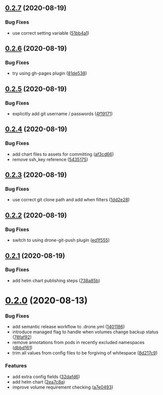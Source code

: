 ## [0.2.7](https://github.com/smoothify/velero-volume-controller/compare/v0.2.6...v0.2.7) (2020-08-19)


### Bug Fixes

* use correct setting variable ([51bb4a1](https://github.com/smoothify/velero-volume-controller/commit/51bb4a13e81f4370c4fd551b44b2b63e7f35db79))

## [0.2.6](https://github.com/smoothify/velero-volume-controller/compare/v0.2.5...v0.2.6) (2020-08-19)


### Bug Fixes

* try using gh-pages plugin ([81de538](https://github.com/smoothify/velero-volume-controller/commit/81de5388878bb870e9bd48ff78f178f05bea2aaa))

## [0.2.5](https://github.com/smoothify/velero-volume-controller/compare/v0.2.4...v0.2.5) (2020-08-19)


### Bug Fixes

* explicitly add git username / passwords ([4f19171](https://github.com/smoothify/velero-volume-controller/commit/4f1917185e3cdc48ea3554357d42d3e67b9b3009))

## [0.2.4](https://github.com/smoothify/velero-volume-controller/compare/v0.2.3...v0.2.4) (2020-08-19)


### Bug Fixes

* add chart files to assets for committing ([af3cd66](https://github.com/smoothify/velero-volume-controller/commit/af3cd66dc037069e1e74be530e0ed7702f35522f))
* remove ssh_key reference ([5435175](https://github.com/smoothify/velero-volume-controller/commit/54351755e3a2eb35e98aa98ef0a41f3581806ed1))

## [0.2.3](https://github.com/smoothify/velero-volume-controller/compare/v0.2.2...v0.2.3) (2020-08-19)


### Bug Fixes

* use correct git clone path and add when filters ([1dd2e28](https://github.com/smoothify/velero-volume-controller/commit/1dd2e28ebd10cc44e99511fe259c83df84934663))

## [0.2.2](https://github.com/smoothify/velero-volume-controller/compare/v0.2.1...v0.2.2) (2020-08-19)


### Bug Fixes

* switch to using drone-git-push plugin ([ed1f555](https://github.com/smoothify/velero-volume-controller/commit/ed1f55573b54f2165ebc1bf512c1fa5374e0f4c0))

## [0.2.1](https://github.com/smoothify/velero-volume-controller/compare/v0.2.0...v0.2.1) (2020-08-19)


### Bug Fixes

* add helm chart publishing steps ([738a85b](https://github.com/smoothify/velero-volume-controller/commit/738a85bba7fa944a50ac0eab55ba6e133a20b801))

# [0.2.0](https://github.com/smoothify/velero-volume-controller/compare/v0.1.0...v0.2.0) (2020-08-13)


### Bug Fixes

* add semantic release workflow to .drone.yml ([1401186](https://github.com/smoothify/velero-volume-controller/commit/1401186cd77643e768c2a7e7f2d9d832687ec730))
* introduce managed flag to handle when volumes change backup status ([78faf92](https://github.com/smoothify/velero-volume-controller/commit/78faf92c81b06e3b0d7d5e5196bff9287552480f))
* remove annotations from pods in recently excluded namespaces ([dbbd161](https://github.com/smoothify/velero-volume-controller/commit/dbbd1616ed1aaca756ef6786850ca7e7dc37322b))
* trim all values from config files to be forgiving of whitespace ([8d217c9](https://github.com/smoothify/velero-volume-controller/commit/8d217c9bcc3f268bab68a3f1d51fc82de9cd68e8))


### Features

* add extra config fields ([32dafd6](https://github.com/smoothify/velero-volume-controller/commit/32dafd6b33a3d7cc5695d165faa85cb271db4c8b))
* add helm chart ([2ea7c8a](https://github.com/smoothify/velero-volume-controller/commit/2ea7c8a6accdd1d5218ee9d311d39c2d1b0dc30e))
* improve volume requirement checking ([a7e0493](https://github.com/smoothify/velero-volume-controller/commit/a7e0493ceb12868afeec21ceefc52f91eaf8ad4f))
